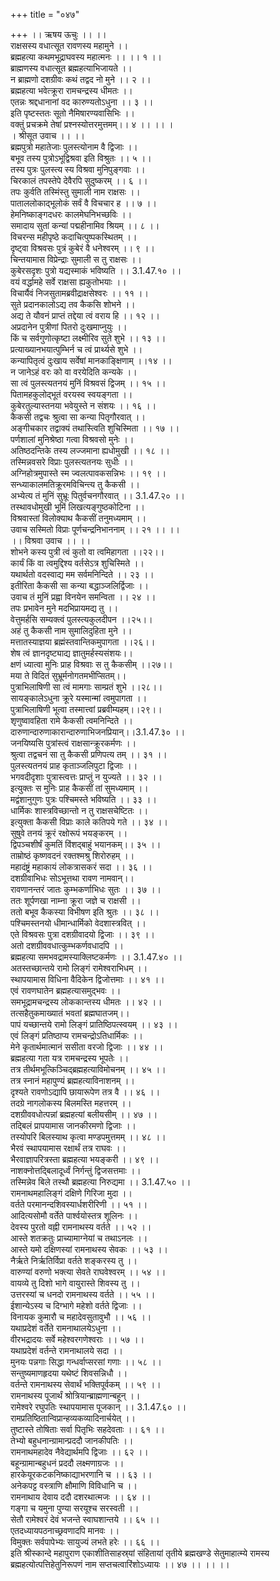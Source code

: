 +++
title = "०४७"

+++
।। ऋषय ऊचुः ।। ।।  
राक्षसस्य वधात्सूत रावणस्य महामुने ।।  
ब्रह्महत्या कथमभूद्राघवस्य महात्मनः ।। ।। १ ।।  
ब्राह्मणस्य वधात्सूत ब्रह्महत्याभिजायते ।।  
न ब्राह्मणो दशग्रीवः कथं तद्वद नो मुने ।। २ ।।  
ब्रह्महत्या भवेत्क्रूरा रामचन्द्रस्य धीमतः ।।  
एतन्नः श्रद्दधानानां वद कारुण्यतोऽधुना ।। ३ ।।  
इति पृष्टस्ततः सूतो नैमिषारण्यवासिभिः ।।  
वक्तुं प्रचक्रमे तेषां प्रश्नस्योत्तरमुत्तमम्।। ४ ।। ।। ।  
। श्रीसूत उवाच ।। ।।  
ब्रह्मपुत्रो महातेजाः पुलस्त्योनाम वै द्विजाः ।।  
बभूव तस्य पुत्रोऽभूद्विश्रवा इति विश्रुतः ।। ५ ।।  
तस्य पुत्रः पुलस्त्य स्य विश्रवा मुनिपुङ्गवाः ।।  
चिरकालं तपस्तेपे देवैरपि सुदुष्करम् ।। ६ ।।  
तपः कुर्वति तस्मिंस्तु सुमाली नाम राक्षसः ।।  
पाताललोकाद्भूलोकं सर्वं वै विचचार ह ।। ७ ।।  
हेमनिष्काङ्गदधरः कालमेघनिभच्छविः ।।  
समादाय सुतां कन्यां पद्महीनामिव श्रियम् ।। ८ ।।  
विचरन्स महीपृष्ठे कदाचित्पुष्पकस्थितम् ।।  
दृष्ट्वा विश्रवसः पुत्रं कुबेरं वै धनेश्वरम् ।। ९ ।।  
चिन्तयामास विप्रेन्द्राः सुमाली स तु राक्षसः ।।  
कुबेरसदृशः पुत्रो यद्यस्माकं भविष्यति ।। 3.1.47.१० ।।  
वयं वर्द्धामहे सर्वे राक्षसा ह्यकुतोभयाः ।।  
विचार्यैवं निजसुतामब्रवीद्राक्षसेश्वरः ।। ११ ।।  
सुते प्रदानकालोऽद्य तव कैकसि शोभने ।।  
अद्य ते यौवनं प्राप्तं तद्देया त्वं वराय हि ।। १२ ।।  
अप्रदानेन पुत्रीणां पितरो दुःखमाप्नुयुः ।।  
किं च सर्वगुणोत्कृष्टा लक्ष्मीरिव सुते शुभे ।। १३ ।।  
प्रत्याख्यानभयात्पुम्भिर्न च त्वं प्रार्थ्यसे शुभे ।।  
कन्यापितृत्वं दुःखाय सर्वेषां मानकाङ्क्षिणाम् ।।१४ ।।  
न जानेऽहं वरः को वा वरयेदिति कन्यके ।।  
सा त्वं पुलस्त्यतनयं मुनिं विश्रवसं द्विजम् ।। १५ ।।  
पितामहकुलोद्भूतं वरयस्व स्वयङ्गता ।।  
कुबेरतुल्यास्तनया भवेयुस्ते न संशयः ।। १६ ।।  
कैकसी तद्वचः श्रुत्वा सा कन्या पितृगौरवात् ।।  
अङ्गीचकार तद्वाक्यं तथास्त्विति शुचिस्मिता ।। १७ ।।  
पर्णशालां मुनिश्रेष्ठा गत्वा विश्रवसो मुनेः ।।  
अतिष्ठदन्तिके तस्य लज्जमाना ह्यधोमुखी ।। १८ ।।  
तस्मिन्नवसरे विप्राः पुलस्त्यतनयः सुधीः ।।  
अग्निहोत्रमुपास्ते स्म ज्वलत्पावकसन्निभः ।। १९ ।।  
सन्ध्याकालमतिक्रूरमविचिन्त्य तु कैकसी ।।  
अभ्येत्य तं मुनिं सुभ्रूः पितुर्वचनगौरवात् ।। 3.1.47.२० ।।  
तस्थावधोमुखी भूमिं लिखत्यङ्गुष्ठकोटिना ।।  
विश्रवास्तां विलोक्याथ कैकसीं तनुमध्यमाम् ।।  
उवाच सस्मितो विप्राः पूर्णचन्द्रनिभाननाम् ।। २१ ।। ।।  
।। विश्रवा उवाच ।। ।।  
शोभने कस्य पुत्री त्वं कुतो वा त्वमिहागता ।।२२।।  
कार्यं किं वा त्वमुद्दिश्य वर्तसेऽत्र शुचिस्मिते ।।  
यथार्थतो वदस्वाद्य मम सर्वमनिन्दिते ।। २३ ।।  
इतीरिता कैकसी सा कन्या बद्धाञ्जलिर्द्विजाः ।।  
उवाच तं मुनिं प्रह्वा विनयेन समन्विता ।। २४ ।।  
तपः प्रभावेन मुने मदभिप्रायमद्य तु ।।  
वेत्तुमर्हसि सम्यक्त्वं पुलस्त्यकुलदीपन ।।२५।।  
अहं तु कैकसी नाम सुमालिदुहिता मुने ।।  
मत्तातस्याज्ञया ब्रह्मंस्तवान्तिकमुपागता ।।२६।।  
शेष त्वं ज्ञानदृष्ट्याद्य ज्ञातुमर्हस्यसंशयः।।  
क्षणं ध्यात्वा मुनिः प्राह विश्रवाः स तु कैकसीम् ।।२७।।  
मया ते विदितं सुभ्रूर्मनोगतमभीप्सितम्।।  
पुत्राभिलाषिणी सा त्वं मामगाः साम्प्रतं शुभे ।।२८।।  
सायङ्कालेऽधुना क्रूरे यस्मान्मां त्वमुपागता ।।  
पुत्राभिलाषिणी भूत्वा तस्मात्त्वां प्रब्रवीम्यहम्।।२९।।  
शृणुष्वावहिता रामे कैकसी त्वमनिन्दिते ।।  
दारुणान्दारुणाकारान्दारुणाभिजनप्रियान्।।3.1.47.३० ।।  
जनयिष्यसि पुत्रांस्त्वं राक्षसान्क्रूरकर्मणः ।।  
श्रुत्वा तद्वचनं सा तु कैकसी प्रणिपत्य तम् ।। ३१ ।।  
पुलस्त्यतनयं प्राह कृताञ्जलिपुटा द्विजाः ।।  
भगवदीदृशाः पुत्रास्त्वत्तः प्राप्तुं न युज्यते ।। ३२ ।।  
इत्युक्तः स मुनिः प्राह कैकसीं तां सुमध्यमाम् ।।  
मद्वंशानुगुणः पुत्रः पश्चिमस्ते भविष्यति ।। ३३ ।।  
धार्मिकः शास्त्रविच्छान्तो न तु राक्षसचेष्टितः ।।  
इत्युक्ता कैकसी विप्राः काले कतिपये गते ।। ३४ ।।  
सुषुवे तनयं क्रूरं रक्षोरूपं भयङ्करम् ।।  
द्विपञ्चशीर्षं कुमतिं विंशद्बाहुं भयानकम्।। ३५ ।।  
ताम्रोष्ठं कृष्णवदनं रक्तश्मश्रु शिरोरुहम् ।।  
महादंष्ट्रं महाकायं लोकत्रासकरं सदा ।। ३६ ।।  
दशग्रीवाभिधः सोऽभूत्तथा रावण नामवान्।।  
रावणानन्तरं जातः कुम्भकर्णाभिधः सुतः ।। ३७ ।।  
ततः शूर्पणखा नाम्ना क्रूरा जज्ञे च राक्षसी ।।  
ततो बभूव कैकस्या विभीषण इति श्रुतः ।। ३८ ।।  
पश्चिमस्तनयो धीमान्धार्मिको वेदशास्त्रवित् ।।  
एते विश्रवसः पुत्रा दशग्रीवादयो द्विजाः ।। ३९ ।।  
अतो दशग्रीववधात्कुम्भकर्णवधादपि ।।  
ब्रह्महत्या समभवद्रामस्याक्लिष्टकर्मणः ।। 3.1.47.४० ।।  
अतस्तच्छान्तये रामो लिङ्गं रामेश्वराभिधम् ।।  
स्थापयामास विधिना वैदिकेन द्विजोत्तमाः ।। ४१ ।।  
एवं रावणघातेन ब्रह्महत्यासमुद्भवः ।।  
समभूद्रामचन्द्रस्य लोककान्तस्य धीमतः ।। ४२ ।।  
तत्सहैतुकमाख्यातं भवतां ब्रह्मघातजम्।।  
पापं यच्छान्तये रामो लिङ्गं प्रातिष्ठिपत्स्वयम् ।। ४३ ।।  
एवं लिङ्गं प्रतिष्ठाप्य रामचन्द्रोऽतिधार्मिकः ।।  
मेने कृतार्थमात्मानं ससीता वरजो द्विजाः ।। ४४ ।।  
ब्रह्महत्या गता यत्र रामचन्द्रस्य भूपतेः ।।  
तत्र तीर्थमभूत्किञ्चिद्ब्रह्महत्याविमोचनम् ।। ४५ ।।  
तत्र स्नानं महापुण्यं ब्रह्महत्याविनाशनम् ।।  
दृश्यते रावणोऽद्यापि छायारूपेण तत्र वै ।। ४६ ।।  
तदग्रे नागलोकस्य बिलमस्ति महत्तरम् ।।  
दशग्रीववधोत्पन्नां ब्रह्महत्यां बलीयसीम् ।। ४७ ।।  
तद्बिलं प्रापयामास जानकीरमणो द्विजाः ।।  
तस्योपरि बिलस्याथ कृत्वा मण्डपमुत्तमम् ।। ४८ ।।  
भैरवं स्थापयामास रक्षार्थं तत्र राघवः ।।  
भैरवाज्ञापरित्रस्ता ब्रह्महत्या भयङ्करी ।। ४९ ।।  
नाशक्नोत्तद्बिलादूर्ध्वं निर्गन्तुं द्विजसत्तमाः ।।  
तस्मिन्नेव बिले तस्थौ ब्रह्महत्या निरुद्यमा ।। 3.1.47.५० ।।  
रामनाथमहालिङ्गं दक्षिणे गिरिजा मुदा ।।  
वर्तते परमानन्दशिवस्यार्धशरीरिणी ।। ५१ ।।  
आदित्यसोमौ वर्तेते पार्श्वयोस्तत्र शूलिनः ।।  
देवस्य पुरतो वह्नी रामनाथस्य वर्तते ।। ५२ ।।  
आस्ते शतक्रतुः प्राच्यामाग्नेयां च तथाऽनलः ।।  
आस्ते यमो दक्षिणस्यां रामनाथस्य सेवकः ।। ५३ ।।  
नैर्ऋते निर्ऋतिर्विप्रा वर्तते शङ्करस्य तु ।।  
वारुण्यां वरुणो भक्त्या सेवते राघवेश्वरम् ।। ५४ ।।  
वायव्ये तु दिशो भागे वायुरास्ते शिवस्य तु ।।  
उत्तरस्यां च धनदो रामनाथस्य वर्तते ।। ५५ ।।  
ईशान्येऽस्य च दिग्भागे महेशो वर्तते द्विजाः ।।  
विनायक कुमारौ च महादेवसुतावुभौ ।। ५६ ।।  
यथाप्रदेशं वर्तेते रामनाथालयेऽधुना ।।  
वीरभद्रादयः सर्वे महेश्वरगणेश्वराः ।। ५७ ।।  
यथाप्रदेशं वर्तन्ते रामनाथालये सदा ।।  
मुनयः पन्नगाः सिद्धा गन्धर्वाप्सरसां गणाः ।। ५८ ।।  
सन्तुष्यमाणहृदया यथेष्टं शिवसन्निधौ ।।  
वर्तन्ते रामनाथस्य सेवार्थं भक्तिपूर्वकम् ।। ५९ ।।  
रामनाथस्य पूजार्थं श्रोत्रियान्ब्राह्मणान्बहून् ।।  
रामेश्वरे रघुपतिः स्थापयामास पूजकान् ।। 3.1.47.६० ।।  
रामप्रतिष्ठितान्विप्रान्हव्यकव्यादिनार्चयेत् ।।  
तुष्टास्ते तोषिताः सर्वा पितृभिः सहदेवताः ।। ६१ ।।  
तेभ्यो बहुधनान्ग्रामान्प्रददौ जानकीपतिः ।।  
रामनाथमहादेव नैवेद्यार्थमपि द्विजाः ।। ६२ ।।  
बहून्ग्रामान्बहुधनं प्रददौ लक्ष्मणाग्रजः ।।  
हारकेयूरकटकनिष्काद्याभरणानि च ।। ६३ ।।  
अनेकपट्ट वस्त्राणि क्षौमाणि विविधानि च ।।  
रामनाथाय देवाय ददौ दशरथात्मजः ।। ६४ ।।  
गङ्गा च यमुना पुण्या सरयूश्च सरस्वती ।।  
सेतौ रामेश्वरं देवं भजन्ते स्वाघशान्तये ।। ६५ ।।  
एतदध्यायपठनाच्छ्रवणादपि मानवः ।।  
विमुक्तः सर्वपापेभ्यः सायुज्यं लभते हरेः ।। ६६ ।।  
इति श्रीस्कान्दे महापुराण एकाशीतिसाहस्र्यां संहितायां तृतीये ब्रह्मखण्डे सेतुमाहात्म्ये रामस्य ब्रह्महत्योत्पत्तिहेतुनिरूपणं नाम सप्तचत्वारिंशोऽध्यायः ।। ४७ ।। ।। ।।